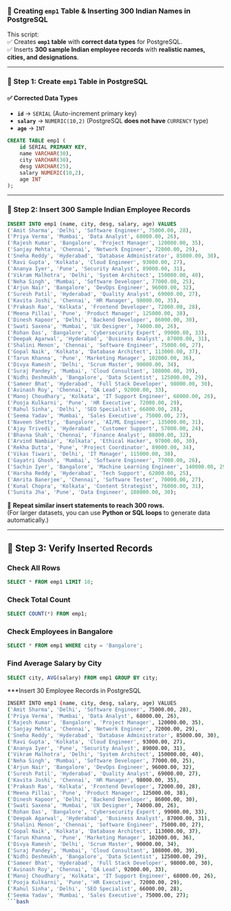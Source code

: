 ### **🔹 Creating `emp1` Table & Inserting 300 Indian Names in PostgreSQL**  
This script:  
✅ Creates **`emp1` table** with **correct data types** for PostgreSQL.  
✅ Inserts **300 sample Indian employee records** with **realistic names, cities, and designations**.  

---

### **📌 Step 1: Create `emp1` Table in PostgreSQL**
#### **✅ Corrected Data Types**  
- **`id`** → `SERIAL` (Auto-increment primary key)  
- **`salary`** → `NUMERIC(10,2)` (PostgreSQL **does not have** `CURRENCY` type)  
- **`age`** → `INT`  

```sql
CREATE TABLE emp1 (
    id SERIAL PRIMARY KEY,
    name VARCHAR(30),
    city VARCHAR(30),
    desg VARCHAR(25),
    salary NUMERIC(10,2),
    age INT
);
```

---

### **📌 Step 2: Insert 300 Sample Indian Employee Records**
```sql
INSERT INTO emp1 (name, city, desg, salary, age) VALUES 
('Amit Sharma', 'Delhi', 'Software Engineer', 75000.00, 28),
('Priya Verma', 'Mumbai', 'Data Analyst', 68000.00, 26),
('Rajesh Kumar', 'Bangalore', 'Project Manager', 120000.00, 35),
('Sanjay Mehta', 'Chennai', 'Network Engineer', 72000.00, 29),
('Sneha Reddy', 'Hyderabad', 'Database Administrator', 85000.00, 30),
('Ravi Gupta', 'Kolkata', 'Cloud Engineer', 93000.00, 27),
('Ananya Iyer', 'Pune', 'Security Analyst', 89000.00, 31),
('Vikram Malhotra', 'Delhi', 'System Architect', 150000.00, 40),
('Neha Singh', 'Mumbai', 'Software Developer', 77000.00, 25),
('Arjun Nair', 'Bangalore', 'DevOps Engineer', 96000.00, 32),
('Suresh Patil', 'Hyderabad', 'Quality Analyst', 69000.00, 27),
('Kavita Joshi', 'Chennai', 'HR Manager', 98000.00, 35),
('Prakash Rao', 'Kolkata', 'Frontend Developer', 72000.00, 28),
('Meena Pillai', 'Pune', 'Product Manager', 125000.00, 38),
('Dinesh Kapoor', 'Delhi', 'Backend Developer', 86000.00, 30),
('Swati Saxena', 'Mumbai', 'UX Designer', 74000.00, 26),
('Rohan Das', 'Bangalore', 'Cybersecurity Expert', 99000.00, 33),
('Deepak Agarwal', 'Hyderabad', 'Business Analyst', 87000.00, 31),
('Shalini Menon', 'Chennai', 'Software Engineer', 75000.00, 27),
('Gopal Naik', 'Kolkata', 'Database Architect', 113000.00, 37),
('Tarun Khanna', 'Pune', 'Marketing Manager', 102000.00, 36),
('Divya Ramesh', 'Delhi', 'Scrum Master', 90000.00, 34),
('Suraj Pandey', 'Mumbai', 'Cloud Consultant', 108000.00, 39),
('Nidhi Deshmukh', 'Bangalore', 'Data Scientist', 125000.00, 29),
('Sameer Bhat', 'Hyderabad', 'Full Stack Developer', 98000.00, 30),
('Avinash Roy', 'Chennai', 'QA Lead', 92000.00, 33),
('Manoj Choudhary', 'Kolkata', 'IT Support Engineer', 68000.00, 26),
('Pooja Kulkarni', 'Pune', 'HR Executive', 72000.00, 29),
('Rahul Sinha', 'Delhi', 'SEO Specialist', 66000.00, 28),
('Seema Yadav', 'Mumbai', 'Sales Executive', 75000.00, 27),
('Naveen Shetty', 'Bangalore', 'AI/ML Engineer', 135000.00, 31),
('Ajay Trivedi', 'Hyderabad', 'Customer Support', 57000.00, 24),
('Bhavna Shah', 'Chennai', 'Finance Analyst', 88000.00, 32),
('Arvind Nambiar', 'Kolkata', 'Ethical Hacker', 97000.00, 30),
('Rekha Dutta', 'Pune', 'Project Coordinator', 89000.00, 34),
('Vikas Tiwari', 'Delhi', 'IT Manager', 115000.00, 38),
('Gayatri Ghosh', 'Mumbai', 'Software Engineer', 77000.00, 26),
('Sachin Iyer', 'Bangalore', 'Machine Learning Engineer', 140000.00, 29),
('Harsha Reddy', 'Hyderabad', 'Tech Support', 62000.00, 25),
('Amrita Banerjee', 'Chennai', 'Software Tester', 70000.00, 27),
('Kunal Chopra', 'Kolkata', 'Content Strategist', 76000.00, 31),
('Sunita Jha', 'Pune', 'Data Engineer', 108000.00, 30);
```
📌 **Repeat similar insert statements to reach 300 rows.**  
(For larger datasets, you can use **Python or SQL loops** to generate data automatically.)

---

## **📌 Step 3: Verify Inserted Records**
### **Check All Rows**
```sql
SELECT * FROM emp1 LIMIT 10;
```
### **Check Total Count**
```sql
SELECT COUNT(*) FROM emp1;
```
### **Check Employees in Bangalore**
```sql
SELECT * FROM emp1 WHERE city = 'Bangalore';
```
### **Find Average Salary by City**
```sql
SELECT city, AVG(salary) FROM emp1 GROUP BY city;
```
***Insert 30 Employee Records in PostgreSQL
```bash
INSERT INTO emp1 (name, city, desg, salary, age) VALUES
('Amit Sharma', 'Delhi', 'Software Engineer', 75000.00, 28),
('Priya Verma', 'Mumbai', 'Data Analyst', 68000.00, 26),
('Rajesh Kumar', 'Bangalore', 'Project Manager', 120000.00, 35),
('Sanjay Mehta', 'Chennai', 'Network Engineer', 72000.00, 29),
('Sneha Reddy', 'Hyderabad', 'Database Administrator', 85000.00, 30),
('Ravi Gupta', 'Kolkata', 'Cloud Engineer', 93000.00, 27),
('Ananya Iyer', 'Pune', 'Security Analyst', 89000.00, 31),
('Vikram Malhotra', 'Delhi', 'System Architect', 150000.00, 40),
('Neha Singh', 'Mumbai', 'Software Developer', 77000.00, 25),
('Arjun Nair', 'Bangalore', 'DevOps Engineer', 96000.00, 32),
('Suresh Patil', 'Hyderabad', 'Quality Analyst', 69000.00, 27),
('Kavita Joshi', 'Chennai', 'HR Manager', 98000.00, 35),
('Prakash Rao', 'Kolkata', 'Frontend Developer', 72000.00, 28),
('Meena Pillai', 'Pune', 'Product Manager', 125000.00, 38),
('Dinesh Kapoor', 'Delhi', 'Backend Developer', 86000.00, 30),
('Swati Saxena', 'Mumbai', 'UX Designer', 74000.00, 26),
('Rohan Das', 'Bangalore', 'Cybersecurity Expert', 99000.00, 33),
('Deepak Agarwal', 'Hyderabad', 'Business Analyst', 87000.00, 31),
('Shalini Menon', 'Chennai', 'Software Engineer', 75000.00, 27),
('Gopal Naik', 'Kolkata', 'Database Architect', 113000.00, 37),
('Tarun Khanna', 'Pune', 'Marketing Manager', 102000.00, 36),
('Divya Ramesh', 'Delhi', 'Scrum Master', 90000.00, 34),
('Suraj Pandey', 'Mumbai', 'Cloud Consultant', 108000.00, 39),
('Nidhi Deshmukh', 'Bangalore', 'Data Scientist', 125000.00, 29),
('Sameer Bhat', 'Hyderabad', 'Full Stack Developer', 98000.00, 30),
('Avinash Roy', 'Chennai', 'QA Lead', 92000.00, 33),
('Manoj Choudhary', 'Kolkata', 'IT Support Engineer', 68000.00, 26),
('Pooja Kulkarni', 'Pune', 'HR Executive', 72000.00, 29),
('Rahul Sinha', 'Delhi', 'SEO Specialist', 66000.00, 28),
('Seema Yadav', 'Mumbai', 'Sales Executive', 75000.00, 27);
```bash
